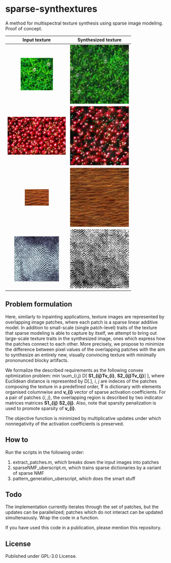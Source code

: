 # sparse-synthextures
A method for multispectral texture synthesis using sparse image modeling. Proof of concept.

Input texture | Synthesized texture
:-------------------------------------------------------:|:---------------------------------------------------------:
![Tea leaves texture sample](/out/tealeaves_original.jpg)  |  ![Reproduced tea leaves texture](/out/tealeaves_levels.jpg)
![Cherries texture sample](/out/cherries_original.jpg)  |  ![Reproduced cherries texture](/out/cherries.jpg)
![Desert sand texture sample](/out/desert_original.jpg)  |  ![Reproduced desert sand texture](/out/desert.jpg)
![Input fingerprint texture sample](/out/fingerprint_original.jpg)  |  ![Reproduced fingerprint texture](/out/fingerprint.jpg)

## Problem formulation
Here, similarly to inpainting applications, texture images are represented by overlapping image patches, where each patch is a sparse linear additive model. 
In addition to small-scale (single patch-level) traits of the texture that sparse modeling is able to capture by itself, we attempt to bring out large-scale texture traits in the synthesized image, ones which express how the patches connect to each other. More precisely, we propose to minimize the difference between pixel values of the overlapping patches with the aim to synthesize an entirely new, visually convincing texture with minimally prononunced blocky artifacts.

We formalize the described requirements as the following convex optimization problem:
min \sum_{i,j} D[ **S1_{ij}****T****v_{i}**, **S2_{ij}****T****v_{j}**] ], where Euclidean distance is represented by D[.], _i_, _j_ are indeces of the patches composing the texture in a predefined order, **T** is dictionary with elements organised columnwise and **v_{i}** vector of sparse activation coefficients. For a pair of patches {_i_, _j_}, the overlapping region is described by two indicator matrices matrices **S1_{ij}** **S2_{ij}**. Also, note that sparsity penalization is used to promote sparsity of **v_{i}**.

The objective function is minimized by multiplicative updates under which nonnegativity of the activation coefficients is preserved.

## How to
Run the scripts in the following order:
1. extract_patches.m, which breaks down the input images into patches
2. sparseNMF_uberscript.m, which trains sparse dictionaries by a variant of sparse NMF
3. pattern_generation_uberscript, which does the smart stuff

## Todo
The implementation currently iterates through the set of patches, but the updates can be parallelized; patches which do not interact can be updated simultenaously.
Wrap the code in a function. 

If you have used this code in a publication, please mention this repository.

## License

Published under GPL-3.0 License.